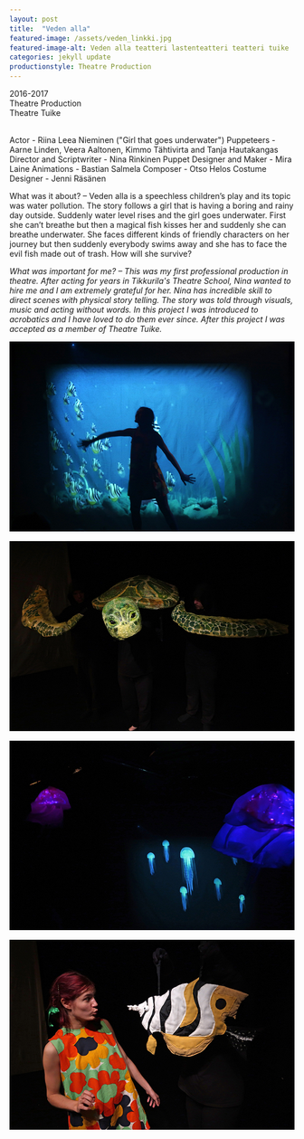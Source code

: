```yaml
---
layout: post
title:  "Veden alla"
featured-image: /assets/veden_linkki.jpg
featured-image-alt: Veden alla teatteri lastenteatteri teatteri tuike
categories: jekyll update
productionstyle: Theatre Production
---
```

  2016-2017  
  Theatre Production  
  Theatre Tuike  
  <br/>
<p></p>
  Actor - Riina Leea Nieminen ("Girl that goes underwater")  
  Puppeteers - Aarne Linden, Veera Aaltonen, Kimmo Tähtivirta and Tanja Hautakangas  
  Director and Scriptwriter - Nina Rinkinen  
  Puppet Designer and Maker - Mira Laine
  Animations - Bastian Salmela  
  Composer - Otso Helos  
  Costume Designer - Jenni Räsänen  
  <br/>
<p></p>
<div class="post-text-alone">  
  What was it about? – Veden alla is a speechless children’s play and its topic was water pollution. The story follows a girl that is having a boring and rainy day outside. Suddenly water level rises and the girl goes underwater. First she can’t breathe but then a magical fish kisses her and suddenly she can breathe underwater. She faces different kinds of friendly characters on her journey but then suddenly everybody swims away and she has to face the evil fish made out of trash. How will she survive?
<p></p>  
  <em>What was important for me? – This was my first professional production in theatre. After acting for years in Tikkurila's Theatre School, Nina wanted to hire me and I am extremely grateful for her. Nina has incredible skill to direct scenes with physical story telling. The story was told through visuals, music and acting without words. In this project I was introduced to acrobatics and I have loved to do them ever since. After this project I was accepted as a member of Theatre Tuike.</em>  
<p></p> 
</div>



![alt text](/assets/projects/veden1.jpg)

![alt text](/assets/projects/veden2.jpg)

![alt text](/assets/projects/veden3.jpg)

![alt text](/assets/projects/veden4.jpg)

